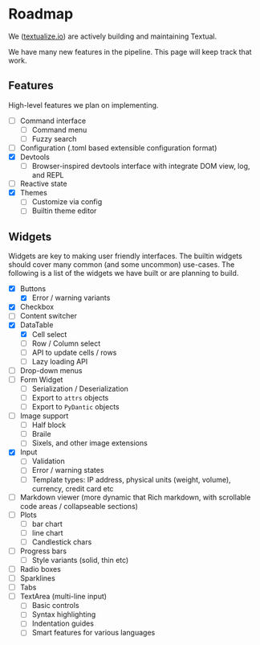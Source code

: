 # Roadmap

We ([textualize.io](https://www.textualize.io/)) are actively building and maintaining Textual. 

We have many new features in the pipeline. This page will keep track that work.

## Features

High-level features we plan on implementing.

- [ ] Command interface
    * [ ] Command menu
    * [ ] Fuzzy search
- [ ] Configuration (.toml based extensible configuration format)
- [x] Devtools
    * [ ] Browser-inspired devtools interface with integrate DOM view, log, and REPL
- [ ] Reactive state
- [x] Themes 
    * [ ] Customize via config 
    * [ ] Builtin theme editor

## Widgets

Widgets are key to making user friendly interfaces. The builtin widgets should cover many common (and some uncommon) use-cases. The following is a list of the widgets we have built or are planning to build.

- [x] Buttons
    * [x] Error / warning variants
- [x] Checkbox
- [ ] Content switcher
- [x] DataTable
    * [x] Cell select
    * [ ] Row / Column select
    * [ ] API to update cells / rows 
    * [ ] Lazy loading API
- [ ] Drop-down menus
- [ ] Form Widget
    * [ ] Serialization / Deserialization
    * [ ] Export to `attrs` objects
    * [ ] Export to `PyDantic` objects
- [ ] Image support
  - [ ] Half block
  - [ ] Braile
  - [ ] Sixels, and other image extensions
- [x] Input
    * [ ] Validation
    * [ ] Error / warning states
    * [ ] Template types: IP address, physical units (weight, volume), currency, credit card etc
- [ ] Markdown viewer (more dynamic that Rich markdown, with scrollable code areas / collapseable sections)
- [ ] Plots
  - [ ] bar chart
  - [ ] line chart
  - [ ] Candlestick chars
- [ ] Progress bars
    * [ ] Style variants (solid, thin etc)
- [ ] Radio boxes
- [ ] Sparklines
- [ ] Tabs
- [ ] TextArea (multi-line input)
    * [ ] Basic controls
    * [ ] Syntax highlighting
    * [ ] Indentation guides
    * [ ] Smart features for various languages
